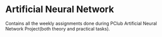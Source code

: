 # Artificial Neural Network

Contains all the weekly assignments done during PClub Artificial Neural Network Project(both theory and practical tasks).



